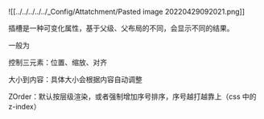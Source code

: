 

![[../../../../../_Config/Attatchment/Pasted image 20220429092021.png]]

插槽是一种可变化属性，基于父级、父布局的不同，会显示不同的结果。

一般为

控制三元素：位置、缩放、对齐

大小到内容：具体大小会根据内容自动调整

ZOrder：默认按层级渲染，或者强制增加序号排序，序号越打越靠上（css 中的 z-index）